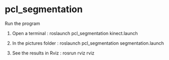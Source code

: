 # pcl_segmentation

Run the program

1) Open a terminal : roslaunch pcl_segmentation kinect.launch

2) In the pictures folder : roslaunch pcl_segmentation segmentation.launch 

3) See the results in Rviz : rosrun rviz rviz
